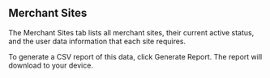 ## Merchant Sites
The Merchant Sites tab lists all merchant sites, their current active status, and the user data information that each site requires.

To generate a CSV report of this data, click Generate Report. The report will download to your device.
